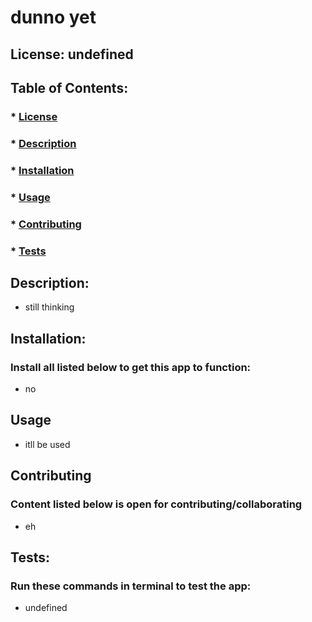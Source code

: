 # dunno yet

  ## License: undefined 
  ### 

  ## Table of Contents:
  ###  * [License](#license)
  ###  * [Description](#description)
  ###  * [Installation](#installation)
  ###  * [Usage](#usage)
  ###  * [Contributing](#contributing)
  ###  * [Tests](#tests)

  
  ## Description:
  - still thinking
  
  ## Installation:
  ### Install all listed below to get this app to function:
  - no
  
  ## Usage
  - itll be used

  ## Contributing
  ### Content listed below is open for contributing/collaborating
  - eh

  ## Tests:
  ### Run these commands in terminal to test the app:
  - undefined

